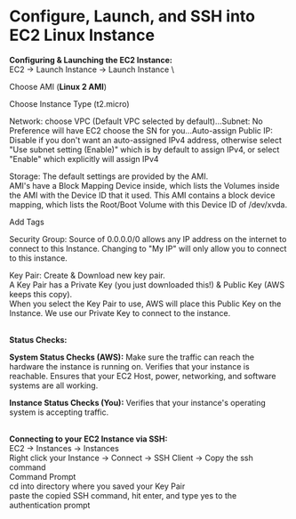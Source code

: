 # Configure, Launch, and SSH into EC2 Linux Instance

**Configuring & Launching the EC2 Instance:** \
EC2 → Launch Instance → Launch Instance \

Choose AMI (**Linux 2 AMI**)

Choose Instance Type (t2.micro)

Network: choose VPC (Default VPC selected by default)...Subnet: No Preference will have EC2 choose the SN for you...Auto-assign Public IP: Disable if you don't want an auto-assigned IPv4 address, otherwise select "Use subnet setting (Enable)" which is by default to assign IPv4, or select "Enable" which explicitly will assign IPv4

Storage: The default settings are provided by the AMI. \
AMI's have a Block Mapping Device inside, which lists the Volumes inside the AMI with the Device ID that it used. This AMI contains a block device mapping, which lists the Root/Boot Volume with this Device ID of /dev/xvda.

Add Tags

Security Group: Source of 0.0.0.0/0 allows any IP address on the internet to connect to this Instance. Changing to "My IP" will only allow you to connect to this instance.

Key Pair: Create & Download new key pair. \
A Key Pair has a Private Key (you just downloaded this!)  & Public Key (AWS keeps this copy). \
When you select the Key Pair to use, AWS will place this Public Key on the Instance. We use our Private Key to connect to the instance.

\
**Status Checks:**

**System Status Checks (AWS):** Make sure the traffic can reach the hardware the instance is running on. Verifies that your instance is reachable. Ensures that your EC2 Host, power, networking, and software systems are all working.

**Instance Status Checks (You):** Verifies that your instance's operating system is accepting traffic.

\
**Connecting to your EC2 Instance via SSH:** \
EC2 → Instances → Instances \
Right click your Instance → Connect → SSH Client → Copy the ssh command \
Command Prompt \
cd into directory where you saved your Key Pair \
paste the copied SSH command, hit enter, and type yes to the authentication prompt

